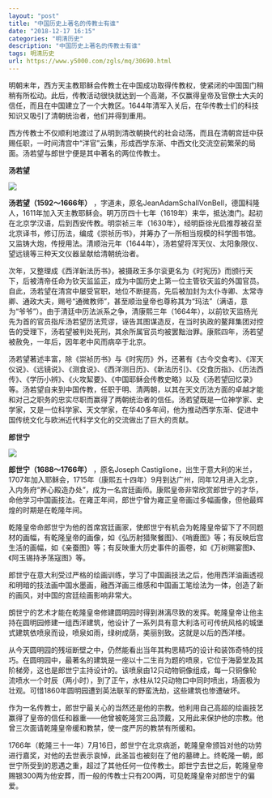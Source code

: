 ```yaml
---
layout: "post"
title: "中国历史上著名的传教士有谁"
date: "2018-12-17 16:15"
categories: "明清历史"
description: "中国历史上著名的传教士有谁"
tags: 明清历史
url: https://www.y5000.com/zgls/mq/30690.html
---
```






明朝末年，西方天主教耶稣会传教士在中国成功取得传教权，使紧闭的中国国门稍稍有所松动。此后，传教活动很快就达到一个高潮，不仅赢得皇帝及官僚士大夫的信任，而且在中国建立了一个大教区。1644年清军入关后，在华传教士们的科技知识又吸引了清朝统治者，他们并得到重用。

西方传教士不仅顺利地渡过了从明到清改朝换代的社会动荡，而且在清朝宫廷中获赐任职，一时间清宫中“洋官”云集，形成西学东渐、中西文化交流空前繁荣的局面。汤若望与郎世宁便是其中著名的两位传教士。

**汤若望**

![](https://img.y5000.com/uploads/allimg/180606/8-1P606140121I5.jpg)

**汤若望（1592～1666年）**
，字道未，原名JeanAdamSchallVonBell，德国科隆人，1611年加入天主教耶稣会。明万历四十七年（1619年）来华，抵达澳门。起初在北京学汉语，后到西安传教。明崇祯三年（1630年），经明臣徐光启推荐被召至北京译书，修订历法，编成《崇祯历书》，并筹办了一所相当规模的科学图书馆。又监铸大炮，传授用法。清顺治元年（1644年），汤若望将浑天仪、太阳象限仪、望远镜等三种天文仪器呈献给清朝统治者。

次年，又整理成《西洋新法历书》，被摄政王多尔衮更名为《时宪历》而颁行天下，后被清帝任命为钦天监监正，成为中国历史上第一位主管钦天监的外国官员。自此，汤若望在清宫中屡受官职，地位不断提高，先后被加封为太仆寺卿、太常寺卿、通政大夫，赐号“通微教师”，甚至顺治皇帝也尊称其为“玛法”（满语，意为“爷爷”）。由于清廷中历法派系之争，清康熙三年（1664年），以前钦天监杨光先为首的官员指斥汤若望历法荒谬，诬告其图谋造反，在当时执政的鳌拜集团对控告的受理下，汤若望被判处死刑，其余所属官员均被罢黜治罪。康熙四年，汤若望被赦免，一年后，因年老中风而病卒于北京。

汤若望著述丰富，除《崇祯历书》与《时宪历》外，还著有《古今交食考》、《浑天仪说》、《远镜说》、《测食说》、《西洋测日历》、《新法历引》、《交食历指》、《历法西传》、《学历小辨》、《火攻絜要》、《中国耶稣会传教史略》以及《汤若望回忆录》等。汤若望自来到中国传教，任职于明、清两朝，以其在天文历法方面的卓越才能和对己之职务的忠实尽职而赢得了两朝统治者的信任。汤若望既是一位神学家、史学家，又是一位科学家、天文学家，在华40多年间，他为推动西学东渐、促进中国传统文化与欧洲近代科学文化的交流做出了巨大的贡献。

**郎世宁**

![](https://img.y5000.com/uploads/allimg/180606/8-1P60614003H21.jpg)

**郎世宁（1688～1766年）** ，原名Joseph
Castiglione，出生于意大利的米兰，1707年加入耶稣会，1715年（康熙五十四年）9月到达广州，同年12月进入北京，入内务府“养心殿造办处”，成为一名宫廷画师。康熙皇帝非常欣赏郎世宁的才华，命他学习中国画技法。在雍正年间，郎世宁曾为雍正皇帝画过多幅画像，但他最辉煌的时期是在乾隆年间。

乾隆皇帝命郎世宁为他的首席宫廷画家，使郎世宁有机会为乾隆皇帝留下了不同题材的画幅，有乾隆皇帝的画像，如《弘历射猎聚餐图》、《哨鹿图》等；有反映后宫生活的画幅，如《亲蚕图》等；有反映重大历史事件的画卷，如《万树赐宴图》、《阿玉锡持矛荡寇图》等。

郎世宁在意大利受过严格的绘画训练，学习了中国画技法之后，他用西洋油画透视和明暗的技法画中国水墨画，融西洋画三维感和中国画工笔绘法为一体，创造了新的画风，对中国的宫廷绘画影响非常大。

朗世宁的艺术才能在乾隆皇帝修建圆明园时得到淋漓尽致的发挥。乾隆皇帝让他主持在圆明园修建一组西洋建筑，他设计了一系列具有意大利洛可可传统风格的城堡式建筑依喷泉而设，喷泉如雨，绿树成荫，美丽别致。这就是以后的西洋楼。

从今天圆明园的残垣断壁之中，仍然能看出当年其构思精巧的设计和装饰奇特的技巧。在圆明园中，最著名的建筑是一座以十二生肖为题的喷泉，它位于海晏堂及其阶梯旁，这也是郎世宁主持设计的。该喷泉由12只动物铜像组成，每一只铜像轮流喷水一个时辰（两小时），到了正午，水柱从12只动物口中同时喷出，场面极为壮观。可惜1860年圆明园遭到英法联军的野蛮洗劫，这些建筑也惨遭破坏。

作为一名传教士，郎世宁最关心的当然还是他的宗教。他利用自己高超的绘画技艺赢得了皇帝的信任和器重——他曾被乾隆赏三品顶戴，又用此来保护他的宗教。他曾三次面请乾隆皇帝缓和教禁，使一度严厉的教禁有所缓和。

1766年（乾隆三十一年）7月16日，郎世宁在北京病逝，乾隆皇帝颁旨对他的功劳进行嘉奖，对他的去世表示哀悼，此圣旨也被刻在了他的墓碑上。终乾隆一朝，郎世宁所受到的恩遇之重，超过了其他任何一位传教士。郎世宁去世之后，乾隆皇帝赐银300两为他安葬，而一般的传教士只有200两，可见乾隆皇帝对郎世宁的偏爱。
